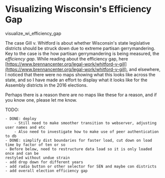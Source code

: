 # Visualizing Wisconsin's Efficiency Gap
visualize_wi_efficiency_gap

The case Gill v.  Whitford is about whether Wisconsin's state legislative districts should be struck down due to extreme partisan gerrymandering.
Key to the case is the how partisan gerrymandering is being measured, the *efficiency gap*.
While reading about the efficiency gap, here [https://www.brennancenter.org/legal-work/whitford-v-gill](https://www.brennancenter.org/legal-work/whitford-v-gill), and elsewhere, I noticed that there were no maps showing what this looks like across the state, and so I have made an effort to display what it looks like for the Assembly districts in the 2016 elections. 

Perhaps there is a reason there are no maps like these for a reason, and if you know one, please let me know.

TODO:

	- DONE: deploy
		- Still need to make smoother transition to webserver, adjusting user names and etc
		- Also need to investigate how to make use of peer authentication to db
	- DONE: simplify dist boundaries for faster load, cut down on load time by factor of ten or so
	- Before below, need to restructure data load so it is only loaded once and can be
	restyled without undue strain
	- add drop down for different years
	- add radio button or other selector for SEN and maybe con districts
	- add overall election efficiency gap
